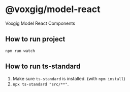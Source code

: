 # @voxgig/model-react

Voxgig Model React Components

## How to run project
`npm run watch`

## How to run ts-standard
1. Make sure `ts-standard` is installed. (with `npm install`)
2. `npx ts-standard "src/**"`.
